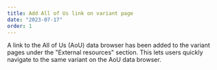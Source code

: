 ```yaml
---
title: Add All of Us link on variant page
date: "2023-07-17"
order: 1
---
```


A link to the All of Us (AoU) data browser has been added to the variant pages under the "External resources" section. This lets users quickly navigate to the same variant on the AoU data browser.

<!-- end_excerpt -->


